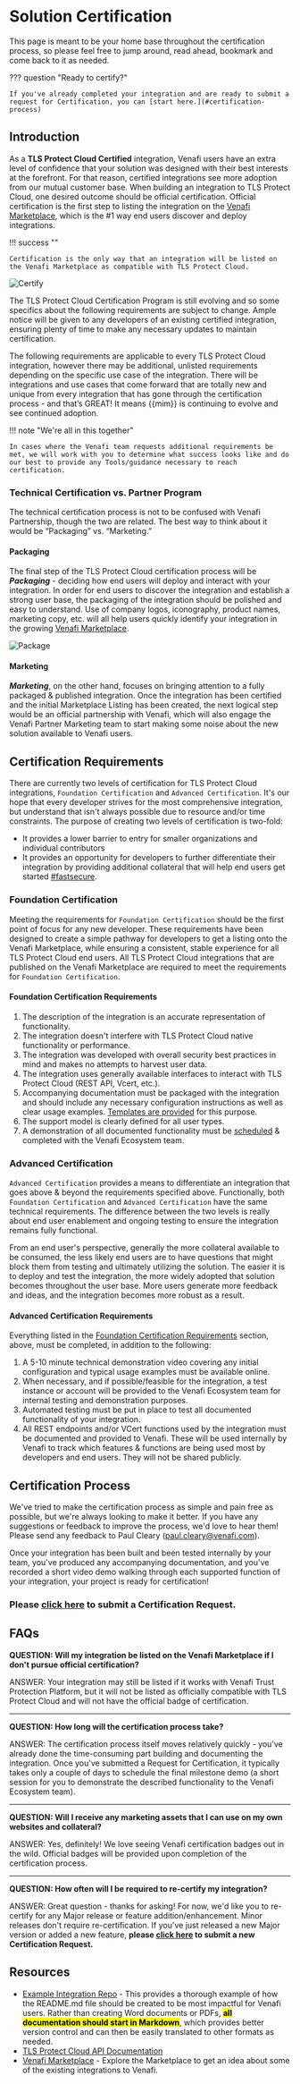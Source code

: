 # Solution Certification

This page is meant to be your home base throughout the certification process, so please feel free to jump around, read ahead, bookmark and come back to it as needed. 

??? question "Ready to certify?"

    If you've already completed your integration and are ready to submit a request for Certification, you can [start here.](#certification-process)

## Introduction

As a **TLS Protect Cloud Certified** integration, Venafi users have an extra level of confidence that your solution was designed with their best interests at the forefront. For that reason, certified integrations see more adoption from our mutual customer base. When building an integration to TLS Protect Cloud, one desired outcome should be official certification. Official certification is the first step to listing the integration on the [Venafi Marketplace](https://marketplace.venafi.com), which is the #1 way end users discover and deploy integrations.  

!!! success ""

    Certification is the only way that an integration will be listed on the Venafi Marketplace as compatible with TLS Protect Cloud. 

![Certify](../../assets/images/Certification/certify-chart.png)

The TLS Protect Cloud Certification Program is still evolving and so some specifics about the following requirements are subject to change. Ample notice will be given to any developers of an existing certified integration, ensuring plenty of time to make any necessary updates to maintain certification.

The following requirements are applicable to every TLS Protect Cloud integration, however there may be additional, unlisted requirements depending on the specific use case of the integration. There will be integrations and use cases that come forward that are totally new and unique from every integration that has gone through the certification process - and that’s GREAT! It means {{mim}} is continuing to evolve and see continued adoption.

!!! note "We're all in this together"

    In cases where the Venafi team requests additional requirements be met, we will work with you to determine what success looks like and do our best to provide any Tools/guidance necessary to reach certification.

### **Technical Certification vs. Partner Program**

The technical certification process is not to be confused with Venafi Partnership, though the two are related. The best way to think about it would be “Packaging” vs. “Marketing.”

#### **Packaging**

The final step of the TLS Protect Cloud certification process will be ***Packaging*** - deciding how end users will deploy and interact with your integration. In order for end users to discover the integration and establish a strong user base, the packaging of the integration should be polished and easy to understand. Use of company logos, iconography, product names, marketing copy, etc. will all help users quickly identify your integration in the growing [Venafi Marketplace](https://marketplace.venafi.com). 

![Package](../../assets/images/Certification/package-chart.png)

#### **Marketing**

***Marketing***, on the other hand, focuses on bringing attention to a fully packaged & published integration. Once the integration has been certified and the initial Marketplace Listing has been created, the next logical step would be an official partnership with Venafi, which will also engage the Venafi Partner Marketing team to start making some noise about the new solution available to Venafi users.

## **Certification Requirements**

There are currently two levels of certification for TLS Protect Cloud integrations, `Foundation Certification` and `Advanced Certification`. It's our hope that every developer strives for the most comprehensive integration, but understand that isn't always possible due to resource and/or time constraints. The purpose of creating two levels of certification is two-fold:

- It provides a lower barrier to entry for smaller organizations and individual contributors
- It provides an opportunity for developers to further differentiate their integration by providing additional collateral that will help end users get started [#fastsecure](https://www.venafi.com/blog/why-fastsecure-future-machine-identity-management).

### Foundation Certification

Meeting the requirements for `Foundation Certification` should be the first point of focus for any new developer. These requirements have been designed to create a simple pathway for developers to get a listing onto the Venafi Marketplace, while ensuring a consistent, stable experience for all TLS Protect Cloud end users.  All TLS Protect Cloud integrations that are published on the Venafi Marketplace are required to meet the requirements for `Foundation Certification`.

#### **Foundation Certification Requirements**

1. The description of the integration is an accurate representation of functionality.
2. The integration doesn't interfere with TLS Protect Cloud native functionality or performance.
3. The integration was developed with overall security best practices in mind and makes no attempts to harvest user data.
4. The integration uses generally available interfaces to interact with TLS Protect Cloud (REST API, Vcert, etc.).
5. Accompanying documentation must be packaged with the integration and should include any necessary configuration instructions as well as clear usage examples. [Templates are provided](https://coolsolutions.venafi.com/ecosystem/example-integration-repo) for this purpose.
6. The support model is clearly defined for all user types.
7. A demonstration of all documented functionality must be [scheduled](https://venafi-service-certification.paperform.co) & completed with the Venafi Ecosystem team. 


### Advanced Certification

`Advanced Certification` provides a means to differentiate an integration that goes above & beyond the requirements specified above. Functionally, both `Foundation Certification` and `Advanced Certification` have the same technical requirements. The difference between the two levels is really about end user enablement and ongoing testing to ensure the integration remains fully functional. 

From an end user's perspective, generally the more collateral available to be consumed, the less likely end users are to have questions that might block them from testing and ultimately utilizing the solution. The easier it is to deploy and test the integration, the more widely adopted that solution becomes throughout the user base. More users generate more feedback and ideas, and the integration becomes more robust as a result.

#### **Advanced Certification Requirements**

Everything listed in the [Foundation Certification Requirements](#tier-0-certification-requirements) section, above, must be completed, in addition to the following:

1. A 5-10 minute technical demonstration video covering any initial configuration and typical usage examples must be available online.
2. When necessary, and if possible/feasible for the integration, a test instance or account will be provided to the Venafi Ecosystem team for internal testing and demonstration purposes.
3. Automated testing must be put in place to test all documented functionality of your integration.
4. All REST endpoints and/or VCert functions used by the integration must be documented and provided to Venafi. These will be used internally by Venafi to track which features & functions are being used most by developers and end users. They will not be shared publicly.

## **Certification Process**

We've tried to make the certification process as simple and pain free as possible, but we're always looking to make it better. If you have any suggestions or feedback to improve the process, we'd love to hear them! Please send any feedback to Paul Cleary (paul.cleary@venafi.com).

Once your integration has been built and been tested internally by your team, you've produced any accompanying documentation, and you've recorded a short video demo walking through each supported function of your integration, your project is ready for certification!

### **Please [click here](https://venafi-service-certification-request.paperform.co) to submit a Certification Request.** 

## **FAQs**

**QUESTION: Will my integration be listed on the Venafi Marketplace if I don't pursue official certification?**

ANSWER: Your integration may still be listed if it works with Venafi Trust Protection Platform, but it will not be listed as officially compatible with TLS Protect Cloud and will not have the official badge of certification.

---

**QUESTION: How long will the certification process take?**

ANSWER: The certification process itself moves relatively quickly - you've already done the time-consuming part building and documenting the integration. Once you've submitted a Request for Certification, it typically takes only a couple of days to schedule the final milestone demo (a short session for you to demonstrate the described functionality to the Venafi Ecosystem team).

---

**QUESTION: Will I receive any marketing assets that I can use on my own websites and collateral?**

ANSWER: Yes, definitely! We love seeing Venafi certification badges out in the wild. Official badges will be provided upon completion of the certification process.  

---

**QUESTION: How often will I be required to re-certify my integration?**

ANSWER: Great question - thanks for asking! For now, we'd like you to re-certify for any Major release or feature addition/enhancement. Minor releases don't require re-certification. If you've just released a new Major version or added a new feature, **please [click here](https://venafi-service-certification-request.paperform.co) to submit a new Certification Request.** 

## **Resources**

- [Example Integration Repo](https://coolsolutions.venafi.com/ecosystem/example-integration-repo) - This provides a thorough example of how the README.md file should be created to be most impactful for Venafi users. Rather than creating Word documents or PDFs, <mark>**all documentation should start in Markdown**</mark>, which provides better version control and can then be easily translated to other formats as needed.
- [TLS Protect Cloud API Documentation](https://docs.venafi.cloud/api/c-cloud-api/)
- [Venafi Marketplace](https://marketplace.venafi.com) - Explore the Marketplace to get an idea about some of the existing integrations to Venafi. 
